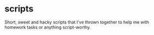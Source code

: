 # scripts
Short, sweet and hacky scripts that I've thrown together to help me with homework tasks or anything script-worthy.
